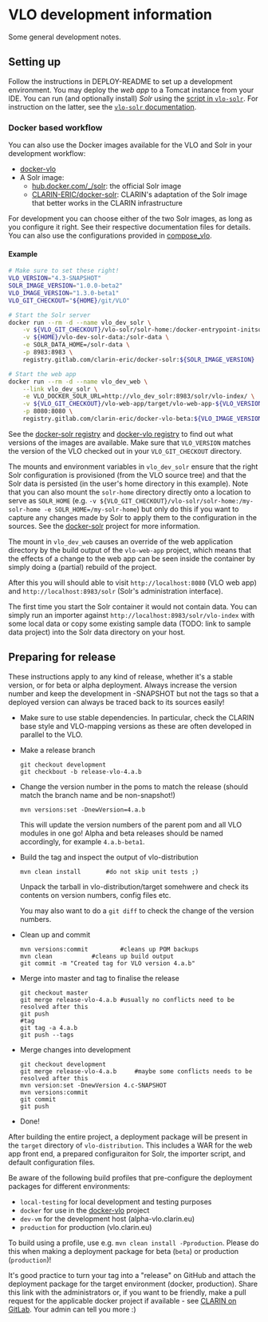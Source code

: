 # VLO development information 

Some general development notes.

## Setting up 

Follow the instructions in DEPLOY-README to set up a development environment.
You may deploy the *web app* to a Tomcat instance from your IDE. You can run (and
optionally install) *Solr* using the [script in `vlo-solr`](vlo-solr/build-solr.sh). For
instruction on the latter, see the [`vlo-solr` documentation](vlo-solr/README.md).

### Docker based workflow

You can also use the Docker images available for the VLO and Solr in your development
workflow:

- [docker-vlo](https://gitlab.com/CLARIN-ERIC/docker-vlo-beta)
- A Solr image:
  - [hub.docker.com/_/solr](https://hub.docker.com/_/solr/): the official Solr image
  - [CLARIN-ERIC/docker-solr](https://gitlab.com/CLARIN-ERIC/docker-solr): CLARIN's
  adaptation of the Solr image that better works in the CLARIN infrastructure

For development you can choose either of the two Solr images, as long as you configure
it right. See their respective documentation files for details. You can also use the
configurations provided in [compose_vlo](https://gitlab.com/CLARIN-ERIC/compose_vlo).

#### Example

```sh
# Make sure to set these right!
VLO_VERSION="4.3-SNAPSHOT"
SOLR_IMAGE_VERSION="1.0.0-beta2"
VLO_IMAGE_VERSION="1.3.0-beta1"
VLO_GIT_CHECKOUT="${HOME}/git/VLO"

# Start the Solr server
docker run --rm -d --name vlo_dev_solr \
	-v ${VLO_GIT_CHECKOUT}/vlo-solr/solr-home:/docker-entrypoint-initsolr.d/solr_home:ro \
	-v ${HOME}/vlo-dev-solr-data:/solr-data \
	-e SOLR_DATA_HOME=/solr-data \
	-p 8983:8983 \
	registry.gitlab.com/clarin-eric/docker-solr:${SOLR_IMAGE_VERSION}

# Start the web app
docker run --rm -d --name vlo_dev_web \
	--link vlo_dev_solr \
	-e VLO_DOCKER_SOLR_URL=http://vlo_dev_solr:8983/solr/vlo-index/ \
	-v ${VLO_GIT_CHECKOUT}/vlo-web-app/target/vlo-web-app-${VLO_VERSION}:/opt/vlo/war/vlo \
	-p 8080:8080 \
	registry.gitlab.com/clarin-eric/docker-vlo-beta:${VLO_IMAGE_VERSION}
```

See the [docker-solr registry](https://gitlab.com/CLARIN-ERIC/docker-solr/container_registry)
and [docker-vlo registry](https://gitlab.com/CLARIN-ERIC/docker-vlo-beta/container_registry)
to find out what versions of the images are available.
Make sure that `VLO_VERSION` matches the version of the VLO checked out in your
`VLO_GIT_CHECKOUT` directory.

The mounts and environment variables in `vlo_dev_solr` ensure that the right Solr
configuration is provisioned (from the VLO source tree) and that the Solr data is
persisted (in the user's home directory in this example). Note that you can also mount
the `solr-home` directory directly onto a location to serve as `SOLR_HOME` (e.g.
`-v ${VLO_GIT_CHECKOUT}/vlo-solr/solr-home:/my-solr-home -e SOLR_HOME=/my-solr-home`)
but only do this if you want to capture any changes made by Solr to apply them to the
configuration in the sources. See the 
[docker-solr](https://gitlab.com/CLARIN-ERIC/docker-solr) project for more information.

The mount in `vlo_dev_web` causes an override of the web application directory by the
build output of the `vlo-web-app` project, which means that the effects of a change to the
web app can be seen inside the container by simply doing a (partial) rebuild of the 
project.

After this you will should able to visit `http://localhost:8080` (VLO web app) and 
`http://localhost:8983/solr` (Solr's administration interface).

The first time you start the Solr container it would not contain data. You can simply
run an importer against `http://localhost:8983/solr/vlo-index` with some local data or
copy some existing sample data (TODO: link to sample data project) into the Solr data
directory on your host.

## Preparing for release 

These instructions apply to any kind of release, whether it's a stable
version, or for beta or alpha deployment. Always increase the version number
and keep the development in -SNAPSHOT but not the tags so that a deployed version
can always be traced back to its sources easily!

* Make sure to use stable dependencies. In particular, check the CLARIN base style
and VLO-mapping versions as these are often developed in parallel to the VLO.

* Make a release branch

	```
	git checkout development
	git checkbout -b release-vlo-4.a.b
	```

* Change the version number in the poms to match the release
  (should match the branch name and be non-snapshot!)

	```
	mvn versions:set -DnewVersion=4.a.b
	```

  This will update the version numbers of the parent pom and all VLO
  modules in one go! Alpha and beta releases should be named accordingly,
  for example `4.a.b-beta1`.

* Build the tag and inspect the output of vlo-distribution

	```
	mvn clean install 		#do not skip unit tests ;)
	```
	
  Unpack the tarball in vlo-distribution/target somehwere and check its
  contents on version numbers, config files etc.

  You may also want to do a `git diff` to check the change of the version
  numbers.

* Clean up and commit

	```
	mvn versions:commit 		#cleans up POM backups
	mvn clean			#cleans up build output
	git commit -m "Created tag for VLO version 4.a.b"
	```
* Merge into master and tag to finalise the release 

	```
	git checkout master
	git merge release-vlo-4.a.b	#usually no conflicts need to be resolved after this
	git push
	#tag
	git tag -a 4.a.b
	git push --tags
	```
	
* Merge changes into development

	```
	git checkout development
	git merge release-vlo-4.a.b		#maybe some conflicts needs to be resolved after this
	mvn version:set -DnewVersion 4.c-SNAPSHOT
	mvn versions:commit
	git commit
	git push
	```
* Done!

After building the entire project, a deployment package will be present in the
`target` directory of `vlo-distribution`. This includes a WAR for
the web app front end, a prepared configuraiton for Solr, the importer script, and default
configuration files.

Be aware of the following build profiles that pre-configure the deployment packages
for different environments:
- `local-testing` for local development and testing purposes
- `docker` for use in the [docker-vlo](https://gitlab.com/CLARIN-ERIC/docker-vlo-beta) project
- `dev-vm` for the development host (alpha-vlo.clarin.eu)
- `production` for production (vlo.clarin.eu)

To build using a profile, use e.g. `mvn clean install -Pproduction`. Please do this
when making a deployment package for beta (`beta`) or production (`production`)!

It's good practice to turn your tag into a "release" on GitHub and attach the deployment
package for the target environment (docker, production). Share this link with the 
administrators or, if you want to be friendly, make a pull request for the applicable 
docker project if available - see [CLARIN on GitLab](https://gitlab.com/CLARIN-ERIC). Your
admin can tell you more :)
